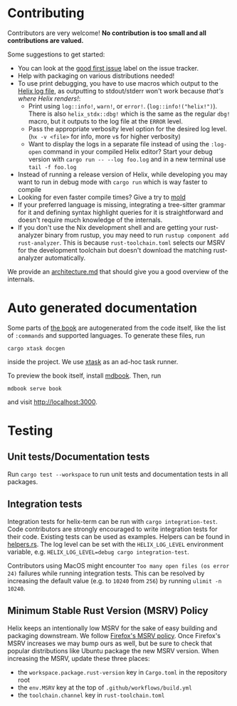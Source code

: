 # Contributing

Contributors are very welcome! **No contribution is too small and all contributions are valued.**

Some suggestions to get started:

- You can look at the [good first issue][good-first-issue] label on the issue tracker.
- Help with packaging on various distributions needed!
- To use print debugging, you have to use macros which output to the [Helix log file][log-file], as outputting to stdout/stderr won't work because *that's where Helix renders!*:
  * Print using `log::info!`, `warn!`, or `error!`. (`log::info!("helix!")`). There is also `helix_stdx::dbg!` which is the same as the regular `dbg!` macro, but it outputs to the log file at the `ERROR` level.
  * Pass the appropriate verbosity level option for the desired log level. (`hx -v <file>` for info, more `v`s for higher verbosity)
  * Want to display the logs in a separate file instead of using the `:log-open` command in your compiled Helix editor? Start your debug version with `cargo run -- --log foo.log` and in a new terminal use `tail -f foo.log`
- Instead of running a release version of Helix, while developing you may want to run in debug mode with `cargo run` which is way faster to compile
- Looking for even faster compile times? Give a try to [mold](https://github.com/rui314/mold)
- If your preferred language is missing, integrating a tree-sitter grammar for
    it and defining syntax highlight queries for it is straightforward and
    doesn't require much knowledge of the internals.
- If you don't use the Nix development shell and are getting your rust-analyzer binary from rustup, you may need to run `rustup component add rust-analyzer`.
  This is because `rust-toolchain.toml` selects our MSRV for the development toolchain but doesn't download the matching rust-analyzer automatically.

We provide an [architecture.md][architecture.md] that should give you
a good overview of the internals.

# Auto generated documentation

Some parts of [the book][docs] are autogenerated from the code itself,
like the list of `:commands` and supported languages. To generate these
files, run

```shell
cargo xtask docgen
```

inside the project. We use [xtask][xtask] as an ad-hoc task runner.

To preview the book itself, install [mdbook][mdbook]. Then, run

```shell
mdbook serve book
```

and visit [http://localhost:3000](http://localhost:3000).

# Testing

## Unit tests/Documentation tests

Run `cargo test --workspace` to run unit tests and documentation tests in all packages.

## Integration tests

Integration tests for helix-term can be run with `cargo integration-test`. Code
contributors are strongly encouraged to write integration tests for their code.
Existing tests can be used as examples. Helpers can be found in
[helpers.rs][helpers.rs]. The log level can be set with the `HELIX_LOG_LEVEL`
environment variable, e.g. `HELIX_LOG_LEVEL=debug cargo integration-test`.

Contributors using MacOS might encounter `Too many open files (os error 24)`
failures while running integration tests. This can be resolved by increasing
the default value (e.g. to `10240` from `256`) by running `ulimit -n 10240`.

## Minimum Stable Rust Version (MSRV) Policy

Helix keeps an intentionally low MSRV for the sake of easy building and packaging
downstream. We follow [Firefox's MSRV policy]. Once Firefox's MSRV increases we
may bump ours as well, but be sure to check that popular distributions like Ubuntu
package the new MSRV version. When increasing the MSRV, update these three places:

* the `workspace.package.rust-version` key in `Cargo.toml` in the repository root
* the `env.MSRV` key at the top of `.github/workflows/build.yml`
* the `toolchain.channel` key in `rust-toolchain.toml`

[Firefox's MSRV policy]: https://firefox-source-docs.mozilla.org/writing-rust-code/update-policy.html
[good-first-issue]: https://github.com/helix-editor/helix/labels/E-easy
[log-file]: https://github.com/helix-editor/helix/wiki/FAQ#access-the-log-file
[architecture.md]: ./architecture.md
[docs]: https://docs.helix-editor.com/
[xtask]: https://github.com/matklad/cargo-xtask
[mdbook]: https://rust-lang.github.io/mdBook/guide/installation.html
[helpers.rs]: ../helix-term/tests/test/helpers.rs
